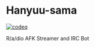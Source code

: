 Hanyuu-sama
===========

[![codeq](https://codeq.io/github/R-a-dio/Hanyuu-sama/badges/1.2.png)](https://codeq.io/github/R-a-dio/Hanyuu-sama/branches/1.2)


R/a/dio AFK Streamer and IRC Bot
